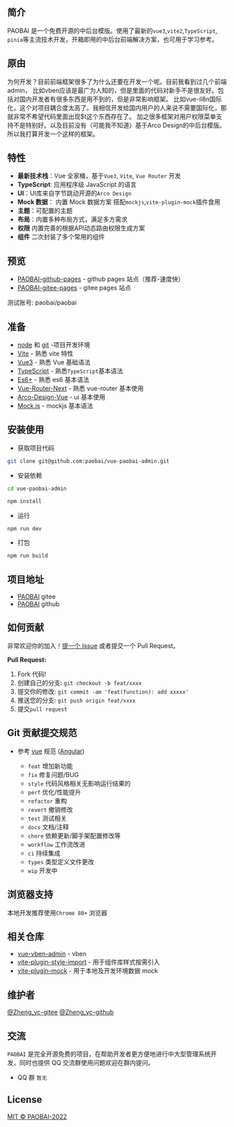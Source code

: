 ## 简介

PAOBAI 是一个免费开源的中后台模版。使用了最新的`vue3`,`vite2`,`TypeScript`, `pinia`等主流技术开发，开箱即用的中后台前端解决方案，也可用于学习参考。

## 原由
为何开发？目前前端框架很多了为什么还要在开发一个呢。目前我看到过几个前端admin，
比如vben应该是最广为人知的，但是里面的代码对新手不是很友好。包括对国内开发者有很多东西是用不到的，但是非常影响框架。
比如vue-il8n国际化，这个对项目耦合度太高了。我相信开发给国内用户的人来说不需要国际化，那就非常不希望代码里面出现$t这个东西存在了。
加之很多框架对用户权限菜单支持不是特别好。以及目前没有（可能我不知道）基于Arco Design的中后台模版。所以我打算开发一个这样的框架。
## 特性

- **最新技术栈**：Vue 全家桶，基于`Vue3`, `Vite`, `Vue Router` 开发
- **TypeScript**: 应用程序级 JavaScript 的语言
- **UI**：UI库来自字节跳动开源的`Arco Design`
- **Mock 数据**： 内置 Mock 数据方案 搭配`mockjs`,`vite-plugin-mock`插件食用
- **主题**：可配置的主题
- **布局**：内置多种布局方式，满足多方需求
- **权限** 内置完善的根据API动态路由权限生成方案
- **组件** 二次封装了多个常用的组件

## 预览

- [PAOBAI-github-pages](https://paobai.github.io/vue-paobai-admin) - github pages 站点（推荐-速度快）
- [PAOBAI-gitee-pages](https://zheng_yc.gitee.io/vue-paobai-admin) - gitee pages 站点

[comment]: <> (- [PAOBAI]&#40;https://arco.paobai.club&#41; - 自建站点&#40;带宽小&#41;)

测试账号: paobai/paobai

## 准备

- [node](http://nodejs.org/) 和 [git](https://git-scm.com/) -项目开发环境
- [Vite](https://vitejs.dev/) - 熟悉 vite 特性
- [Vue3](https://v3.vuejs.org/) - 熟悉 Vue 基础语法
- [TypeScript](https://www.typescriptlang.org/) - 熟悉`TypeScript`基本语法
- [Es6+](http://es6.ruanyifeng.com/) - 熟悉 es6 基本语法
- [Vue-Router-Next](https://next.router.vuejs.org/) - 熟悉 vue-router 基本使用
- [Arco-Design-Vue](https://arco.design/vue/docs/start) - ui 基本使用
- [Mock.js](https://github.com/nuysoft/Mock) - mockjs 基本语法


## 安装使用

- 获取项目代码

```bash
git clone git@github.com:paobai/vue-paobai-admin.git
```

- 安装依赖

```bash
cd vue-paobai-admin

npm install
```

- 运行

```bash
npm run dev
```

- 打包

```bash
npm run build
```

## 项目地址

- [PAOBAI](https://gitee.com/zheng_yc/vue-paobai-admin) gitee
- [PAOBAI](https://github.com/paobai/vue-paobai-admin) github

## 如何贡献

非常欢迎你的加入！[提一个 Issue](https://github.com/paobai/vue-paobai-admin/issues) 或者提交一个 Pull Request。

**Pull Request:**

1. Fork 代码!
2. 创建自己的分支: `git checkout -b feat/xxxx`
3. 提交你的修改: `git commit -am 'feat(function): add xxxxx'`
4. 推送您的分支: `git push origin feat/xxxx`
5. 提交`pull request`

## Git 贡献提交规范

- 参考 [vue](https://github.com/vuejs/vue/blob/dev/.github/COMMIT_CONVENTION.md) 规范 ([Angular](https://github.com/conventional-changelog/conventional-changelog/tree/master/packages/conventional-changelog-angular))

    - `feat` 增加新功能
    - `fix` 修复问题/BUG
    - `style` 代码风格相关无影响运行结果的
    - `perf` 优化/性能提升
    - `refactor` 重构
    - `revert` 撤销修改
    - `test` 测试相关
    - `docs` 文档/注释
    - `chore` 依赖更新/脚手架配置修改等
    - `workflow` 工作流改进
    - `ci` 持续集成
    - `types` 类型定义文件更改
    - `wip` 开发中

## 浏览器支持

本地开发推荐使用`Chrome 80+` 浏览器

## 相关仓库
- [vue-vben-admin](https://github.com/anncwb/vue-vben-admin) - vben
- [vite-plugin-style-import](https://github.com/anncwb/vite-plugin-style-import) - 用于组件库样式按需引入
- [vite-plugin-mock](https://github.com/anncwb/vite-plugin-mock) - 用于本地及开发环境数据 mock

## 维护者

[@Zheng_yc-gitee](https://gitee.com/zheng_yc)
[@Zheng_yc-github](https://github.com/paobai)

## 交流

`PAOBAI` 是完全开源免费的项目，在帮助开发者更方便地进行中大型管理系统开发，同时也提供 QQ 交流群使用问题欢迎在群内提问。

- QQ 群 `暂无`

## License

[MIT © PAOBAI-2022](./LICENSE)
